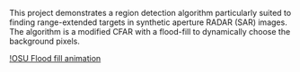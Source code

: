 This project demonstrates a region detection algorithm particularly suited to finding range-extended targets in synthetic aperture RADAR (SAR) images. The algorithm is a modified CFAR with a flood-fill to dynamically choose the background pixels.

[!OSU Flood fill animation](https://github.com/bernielampe1/region_detect/blob/master/movs/OSUshoe_floodfill.gif)
